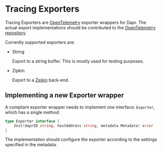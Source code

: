 # Tracing Exporters

Tracing Exporters are [OpenTelemetry](https://opentelemetry.io/) exporter wrappers for Dapr. The actual export implementations should be contributed to the [OpenTelemetry repository](https://github.com/open-telemetry/opentelemetry-collector/tree/master/exporter).

Currently supported exporters are:

* String
  
  Export to a string buffer. This is mostly used for testing purposes.

* Zipkin
  
  Export to a [Zipkin](https://zipkin.io/) back-end.

## Implementing a new Exporter wrapper

A compliant exporter wrapper needs to implement one interface: `Exporter`, which has a single method:

```go
type Exporter interface {
	Init(daprID string, hostAddress string, metadata Metadata) error
}
```

The implementation should configure the exporter according to the settings specified in the metadata.  
